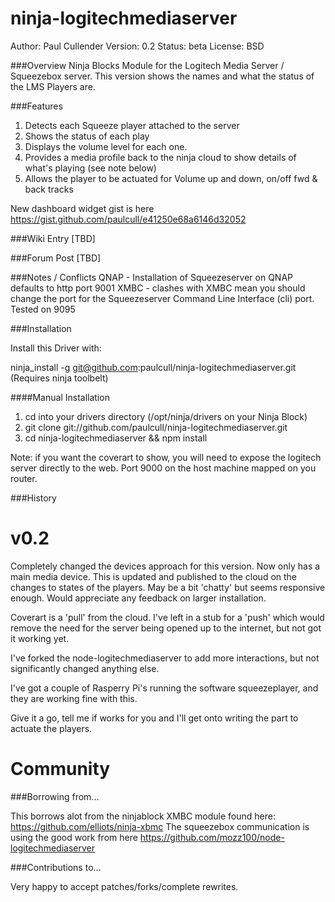 ninja-logitechmediaserver
=========================

Author: Paul Cullender
Version: 0.2
Status: beta
License: BSD


###Overview
Ninja Blocks Module for the Logitech Media Server / Squeezebox server. 
This version shows the names and what the status of the LMS Players are.


###Features
1. Detects each Squeeze player attached to the server
2. Shows the status of each play
3. Displays the volume level for each one.
4. Provides a media profile back to the ninja cloud to show details of what's playing (see note below)
5. Allows the player to be actuated for Volume up and down, on/off fwd & back tracks

New dashboard widget gist is here
https://gist.github.com/paulcull/e41250e68a6146d32052

###Wiki Entry
[TBD]


###Forum Post
[TBD]

###Notes / Conflicts
QNAP - Installation of Squeezeserver on QNAP defaults to http port 9001
XMBC - clashes with XMBC mean you should change the port for the Squeezeserver Command Line Interface (cli) port. Tested on 9095


###Installation

Install this Driver with:

ninja_install -g git@github.com:paulcull/ninja-logitechmediaserver.git (Requires ninja toolbelt)

####Manual Installation

1. cd into your drivers directory (/opt/ninja/drivers on your Ninja Block)
2. git clone git://github.com/paulcull/ninja-logitechmediaserver.git
3. cd ninja-logitechmediaserver && npm install

Note: if you want the coverart to show, you will need to expose the logitech server directly to the web. Port 9000 on the host machine mapped on you router.

###History

v0.2
======

Completely changed the devices approach for this version. Now only has a main media device. This is updated and published to the cloud on the changes to states of the players. May be a bit 'chatty' but seems responsive enough. Would appreciate any feedback on larger installation.

Coverart is a 'pull' from the cloud. I've left in a stub for a 'push' which would remove the need for the server being opened up to the internet, but not got it working yet.

I've forked the node-logitechmediaserver to add more interactions, but not significantly changed anything else.

I've got a couple of Rasperry Pi's running the software squeezeplayer, and they are working fine with this.

Give it a go, tell me if works for you and I'll get onto writing the part to actuate the players.


Community
=========

###Borrowing from...

This borrows alot from the ninjablock XMBC module found here: https://github.com/elliots/ninja-xbmc
The squeezebox communication is using the good work from here https://github.com/mozz100/node-logitechmediaserver


###Contributions to...

Very happy to accept patches/forks/complete rewrites. 

